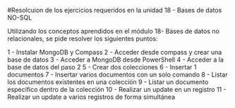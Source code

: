 #Resolcuion de los ejercicios requeridos en la unidad 18 - Bases de datos NO-SQL

Utilizando los conceptos aprendidos en el módulo 18- Bases de datos
no relacionales, se pide resolver los siguientes puntos:

  1 - Instalar MongoDB y Compass
  2 - Acceder desde compass y crear una base de datos
  3 - Acceder a MongoDB desde PowerShell
  4 - Acceder a la base de datos del paso 2
  5 - Crear dos colecciones
  6 - Insertar 1 documentos
  7 - Insertar varios documentos con un solo comando
  8 - Listar los documentos existentes en una colección
  9 - Listar un documento específico dentro de la colección
  10 - Realizar un update en un registro
  11 - Realizar un update a varios registros de forma simultánea
